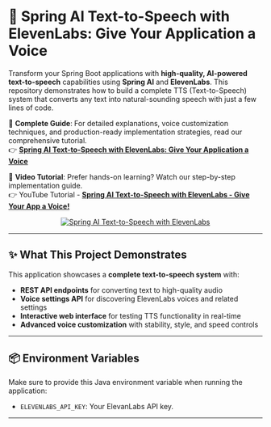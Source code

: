# 🎤 Spring AI Text-to-Speech with ElevenLabs: Give Your Application a Voice

Transform your Spring Boot applications with **high-quality, AI-powered text-to-speech** capabilities using **Spring AI** and **ElevenLabs**. This repository demonstrates how to build a complete TTS (Text-to-Speech) system that converts any text into natural-sounding speech with just a few lines of code.

📖 **Complete Guide**: For detailed explanations, voice customization techniques, and production-ready implementation strategies, read our comprehensive tutorial.<br>
👉 [**Spring AI Text-to-Speech with ElevenLabs: Give Your Application a Voice**](https://bootcamptoprod.com/spring-ai-text-to-speech-with-elevenlabs/)

🎥 **Video Tutorial**: Prefer hands-on learning? Watch our step-by-step implementation guide.<br>
👉 YouTube Tutorial - [**Spring AI Text-to-Speech with ElevenLabs - Give Your App a Voice!**](https://youtu.be/vVS4gMFHPNs)

<p align="center">
  <a href="https://youtu.be/vVS4gMFHPNs">
    <img src="https://img.youtube.com/vi/vVS4gMFHPNs/0.jpg" alt="Spring AI Text-to-Speech with ElevenLabs" />
  </a>
</p>


---

## ✨ What This Project Demonstrates

This application showcases a **complete text-to-speech system** with:

- **REST API endpoints** for converting text to high-quality audio
- **Voice settings API** for discovering ElevenLabs voices and related settings
- **Interactive web interface** for testing TTS functionality in real-time
- **Advanced voice customization** with stability, style, and speed controls

---

## 📦 Environment Variables

Make sure to provide this Java environment variable when running the application:

-   `ELEVENLABS_API_KEY`: Your ElevanLabs API key.

---